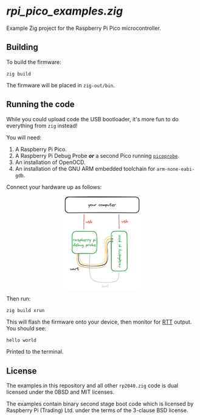# _rpi_pico_examples.zig_

Example Zig project for the Raspberry Pi Pico microcontroller.

## Building

To build the firmware:

```
zig build
```

The firmware will be placed in `zig-out/bin`.

## Running the code

While you could upload code the USB bootloader, it's more fun to do everything
from `zig` instead!

You will need:

1. A Raspberry Pi Pico.
2. A Raspberry Pi Debug Probe _**or**_ a second Pico running [`picoprobe`]. 
3. An installation of OpenOCD.
4. An installation of the GNU ARM embedded toolchain for `arm-none-eabi-gdb`.

Connect your hardware up as follows:

<p align="center">
  <picture>
    <source media="(prefers-color-scheme: light)" srcset="./assets/rpi_pico.png">
    <source media="(prefers-color-scheme: dark)" srcset="./assets/rpi_pico_dark.png">
    <img src="./assets/rpi_pico.png" width="40%;" align="middle"/>
  </picture>
</p>

Then run:

```
zig build xrun
```

This will flash the firmware onto your device, then monitor for [RTT] output.
You should see:

```
hello world
```

Printed to the terminal.

[`picoprobe`]: https://github.com/raspberrypi/picoprobe
[RTT]: https://github.com/rjsberry/rtt.zig

## License

The examples in this repository and all other `rp2040.zig` code is dual licensed
under the 0BSD and MIT licenses.

The examples contain binary second stage boot code which is licensed by
Raspberry Pi (Trading) Ltd. under the terms of the 3-clause BSD license.
